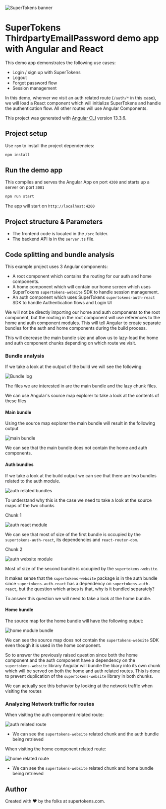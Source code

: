 ![SuperTokens banner](https://raw.githubusercontent.com/supertokens/supertokens-logo/master/images/Artboard%20%E2%80%93%2027%402x.png)

# SuperTokens ThirdpartyEmailPassword demo app with Angular and React

This demo app demonstrates the following use cases:

-   Login / sign up with SuperTokens
-   Logout
-   Forgot password flow
-   Session management

In this demo, whenver we visit an auth related route (`/auth/*` in this case), we will load a React component which will initialize SuperTokens and handle the authentication flow. All other routes will use Angular Components.

This project was generated with [Angular CLI](https://github.com/angular/angular-cli) version 13.3.6.

## Project setup

Use `npm` to install the project dependencies:

```bash
npm install
```

## Run the demo app

This compiles and serves the Angular App on port `4200` and starts up a server on port `3001`

```bash
npm run start
```

The app will start on `http://localhost:4200`

## Project structure & Parameters

-   The frontend code is located in the `/src` folder.
-   The backend API is in the `server.ts` file.

## Code splitting and bundle analysis

This example project uses 3 Angular components:

-   A root component which contains the routing for our auth and home components.
-   A home component which will contain our home screen which uses SuperTokens `supertokens-website` SDK to handle session management.
-   An auth component which uses SuperTokens `supertokens-auth-react` SDK to handle Authentication flows and Login UI

We will not be directly importing our home and auth components to the root component, but the routing in the root component will use references to the home and auth component modules. This will tell Angular to create separate bundles for the auth and home components during the build process.

This will decrease the main bundle size and allow us to lazy-load the home and auth component chunks depending on which route we visit.

### Bundle analysis

If we take a look at the output of the build we will see the following:

![Bundle log](./images/bundle_file_sizes.png)

The files we are interested in are the main bundle and the lazy chunk files.

We can use Angular's source map explorer to take a look at the contents of these files

#### Main bundle

Using the source map explorer the main bundle will result in the following output

![main bundle](./images/main_bundle_source_map.png)

We can see that the main bundle does not contain the home and auth components.

#### Auth bundles

If we take a look at the build output we can see that there are two bundles related to the auth module.

![auth related bundles](./images/auth_module_build.png)

To understand why this is the case we need to take a look at the source maps of the two chunks

Chunk 1

![auth react module](./images/auth_component_supertokens-auth_react_sourcemap.png)

We can see that most of size of the first bundle is occupied by the `supertokens-auth-react`, its dependencies and `react-router-dom`.

Chunk 2

![auth website module](./images/auth_component_supertokens_website_sourcemap.png)

Most of size of the second bundle is occupied by the `supertokens-website`.

It makes sense that the `supertokens-website` package is in the auth bundle since `supertokens-auth-react` has a dependency on `supertokens-auth-react`, but the question which arises is that, why is it bundled separately?

To answer this question we will need to take a look at the home bundle.

#### Home bundle

The source map for the home bundle will have the following output:

![home module bundle](./images/home_component_build.png)

We can see the source map does not contain the `supertokens-website` SDK even though it is used in the home component.

So to answer the previously raised question since both the home component and the auth component have a dependency on the `supertokens-website` library Angular will bundle the libary into its own chunk which will be served on both the home and auth related routes. This is done to prevent duplication of the `supertokens-website` library in both chunks.

We can actually see this behavior by looking at the network traffic when visiting the routes

### Analyzing Network traffic for routes

When visiting the auth component related route:

![auth related route](./images/auth_component_network_log.png)

-   We can see the `supertokens-website` related chunk and the auth bundle being retrieved

When visiting the home component related route:

![home related route](./images/hom_component_network_log.png)

-   We can see the `supertokens-website` related chunk and home bundle being retrieved

## Author

Created with :heart: by the folks at supertokens.com.
